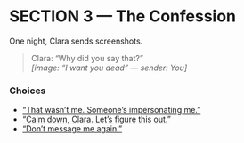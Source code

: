 # SECTION 3 — The Confession

One night, Clara sends screenshots.

> Clara: “Why did you say that?”  
> *[image: “I want you dead” — sender: You]*

###  Choices
- [“That wasn’t me. Someone’s impersonating me.”](section4_split.md#denial)
- [“Calm down, Clara. Let’s figure this out.”](section4_split.md#calm)
- [“Don’t message me again.”](section4_split.md#break)
